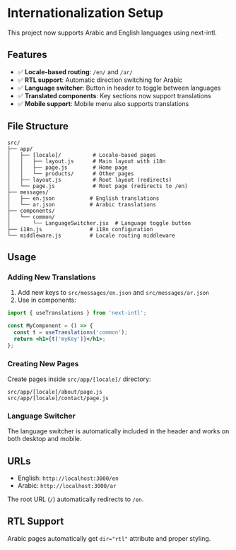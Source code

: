 # Internationalization Setup

This project now supports Arabic and English languages using next-intl.

## Features

- ✅ **Locale-based routing**: `/en/` and `/ar/`
- ✅ **RTL support**: Automatic direction switching for Arabic
- ✅ **Language switcher**: Button in header to toggle between languages
- ✅ **Translated components**: Key sections now support translations
- ✅ **Mobile support**: Mobile menu also supports translations

## File Structure

```
src/
├── app/
│   ├── [locale]/          # Locale-based pages
│   │   ├── layout.js      # Main layout with i18n
│   │   ├── page.js        # Home page
│   │   └── products/      # Other pages
│   ├── layout.js          # Root layout (redirects)
│   └── page.js            # Root page (redirects to /en)
├── messages/
│   ├── en.json           # English translations
│   └── ar.json           # Arabic translations
├── components/
│   └── common/
│       └── LanguageSwitcher.jsx  # Language toggle button
├── i18n.js               # i18n configuration
└── middleware.js         # Locale routing middleware
```

## Usage

### Adding New Translations

1. Add new keys to `src/messages/en.json` and `src/messages/ar.json`
2. Use in components:

```jsx
import { useTranslations } from 'next-intl';

const MyComponent = () => {
  const t = useTranslations('common');
  return <h1>{t('myKey')}</h1>;
};
```

### Creating New Pages

Create pages inside `src/app/[locale]/` directory:

```
src/app/[locale]/about/page.js
src/app/[locale]/contact/page.js
```

### Language Switcher

The language switcher is automatically included in the header and works on both desktop and mobile.

## URLs

- English: `http://localhost:3000/en`
- Arabic: `http://localhost:3000/ar`

The root URL (`/`) automatically redirects to `/en`.

## RTL Support

Arabic pages automatically get `dir="rtl"` attribute and proper styling.
